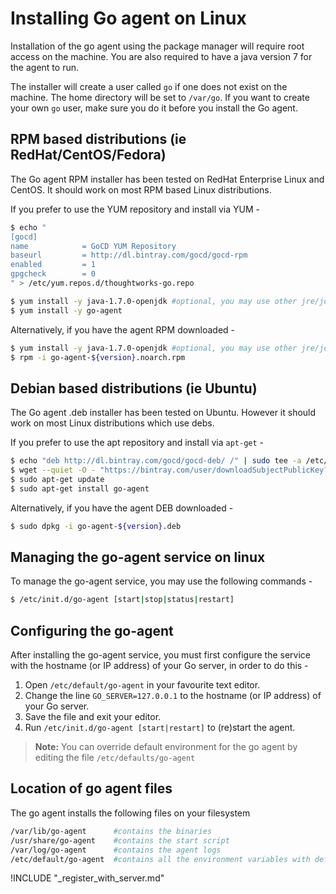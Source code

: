 # Installing Go agent on Linux

<!-- toc -->

Installation of the go agent using the package manager will require root access on the machine. You are also required to have a java version 7 for the agent to run.

The installer will create a user called ```go``` if one does not exist on the machine. The home directory will be set to ```/var/go```. If you want to create your own ```go``` user, make sure you do it before you install the Go agent.

## RPM based distributions (ie RedHat/CentOS/Fedora)

The Go agent RPM installer has been tested on RedHat Enterprise Linux and CentOS. It should work on most RPM based Linux distributions.

If you prefer to use the YUM repository and install via YUM -

``` bash
$ echo "
[gocd]
name            = GoCD YUM Repository
baseurl         = http://dl.bintray.com/gocd/gocd-rpm
enabled         = 1
gpgcheck        = 0
" > /etc/yum.repos.d/thoughtworks-go.repo

$ yum install -y java-1.7.0-openjdk #optional, you may use other jre/jdk if you prefer
$ yum install -y go-agent
```

Alternatively, if you have the agent RPM downloaded -

``` bash
$ yum install -y java-1.7.0-openjdk #optional, you may use other jre/jdk if you prefer
$ rpm -i go-agent-${version}.noarch.rpm
```

## Debian based distributions (ie Ubuntu)

The Go agent .deb installer has been tested on Ubuntu. However it should work on most Linux distributions which use debs.

If you prefer to use the apt repository and install via `apt-get` -

```bash
$ echo "deb http://dl.bintray.com/gocd/gocd-deb/ /" | sudo tee -a /etc/apt/sources.list.d/gocd.list
$ wget --quiet -O - "https://bintray.com/user/downloadSubjectPublicKey?username=gocd" | sudo apt-key add -
$ sudo apt-get update
$ sudo apt-get install go-agent
```

Alternatively, if you have the agent DEB downloaded -

```bash
$ sudo dpkg -i go-agent-${version}.deb
```

## Managing the go-agent service on linux

To manage the go-agent service, you may use the following commands -

```bash
$ /etc/init.d/go-agent [start|stop|status|restart]
```

## Configuring the go-agent

After installing the go-agent service, you must first configure the service with the hostname (or IP address) of your Go server, in order to do this -

1.  Open ```/etc/default/go-agent``` in your favourite text editor.
2.  Change the line ```GO_SERVER=127.0.0.1``` to the hostname (or IP address) of your Go server.
3.  Save the file and exit your editor.
4.  Run ```/etc/init.d/go-agent [start|restart]``` to (re)start the agent.

> **Note:** You can override default environment for the go agent by editing the file ```/etc/defaults/go-agent```

## Location of go agent files

The go agent installs the following files on your filesystem

```bash
/var/lib/go-agent      #contains the binaries
/usr/share/go-agent    #contains the start script
/var/log/go-agent      #contains the agent logs
/etc/default/go-agent  #contains all the environment variables with default values. These variable values can be changed as per requirement
```

!INCLUDE "_register_with_server.md"
